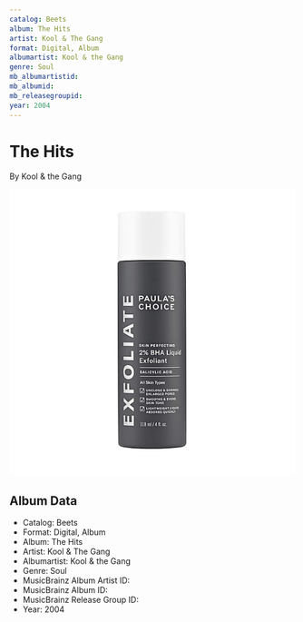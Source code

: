 ```yaml
---
catalog: Beets
album: The Hits
artist: Kool & The Gang
format: Digital, Album
albumartist: Kool & the Gang
genre: Soul
mb_albumartistid: 
mb_albumid: 
mb_releasegroupid: 
year: 2004
---
```


# The Hits

By Kool & the Gang

![](../../assets/beetscovers/Kool_and_The_Gang-The_Hits.jpg)

## Album Data

- Catalog: Beets
- Format: Digital, Album
- Album: The Hits
- Artist: Kool & The Gang
- Albumartist: Kool & the Gang
- Genre: Soul
- MusicBrainz Album Artist ID: 
- MusicBrainz Album ID: 
- MusicBrainz Release Group ID: 
- Year: 2004

